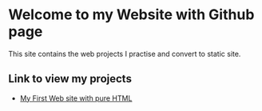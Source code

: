 # Welcome to my Website with Github page

This site contains the web projects I practise and convert to static site.

## Link to view my projects
<ul>
    <li><a href="https://sahapat.github.io/InspireTale_FirstWebsite/">My First Web site with pure HTML</a></li></ul>
